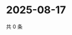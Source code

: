 # 2025-08-17

共 0 条

<!-- BEGIN ZHIHUQUESTIONS -->
<!-- 最后更新时间 Sun Aug 17 2025 16:14:54 GMT+0800 (China Standard Time) -->

<!-- END ZHIHUQUESTIONS -->
